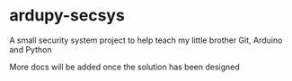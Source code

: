 # ardupy-secsys
A small security system project to help teach my little brother Git, Arduino and Python

More docs will be added once the solution has been designed